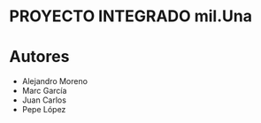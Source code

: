 # PROYECTO INTEGRADO mil.Una

# Autores

  - Alejandro Moreno
  - Marc García
  - Juan Carlos
  - Pepe López
